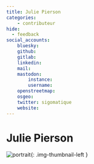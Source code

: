 ```yaml
---
title: Julie Pierson
categories:
    - contributeur
hide:
  - feedback
social_accounts:
    bluesky:
    github:
    gitlab:
    linkedin:
    mail:
    mastodon:
        instance:
        username:
    openstreetmap:
    osgeo:
    twitter: sigomatique
    website:
---
```


# Julie Pierson

<!-- --8<-- [start:author-sign-block] -->

![portrait](https://cdn.geotribu.fr/img/internal/contributeurs/jpie.png "portrait"){: .img-thumbnail-left }

<!-- --8<-- [end:author-sign-block] -->
